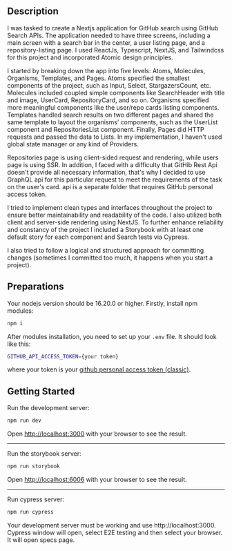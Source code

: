 ## Description

I was tasked to create a Nextjs application for GitHub search using GitHub Search APIs. The application needed to have three screens, including a main screen with a search bar in the center, a user listing page, and a repository-listing page. I used ReactJs, Typescript, NextJS, and Tailwindcss for this project and incorporated Atomic design principles.

I started by breaking down the app into five levels: Atoms, Molecules, Organisms, Templates, and Pages. Atoms specified the smallest components of the project, such as Input, Select, StargazersCount, etc. Molecules included coupled simple components like SearchHeader with title and image, UserCard, RepositoryCard, and so on. Organisms specified more meaningful components like the user/repo cards listing components. Templates handled search results on two different pages and shared the same template to layout the organisms’ components, such as the UserList component and RepositoriesList component. Finally, Pages did HTTP requests and passed the data to Lists. In my implementation, I haven't used global state manager or any kind of Providers.

Repositories page is using client-sided request and rendering, while users page is using SSR. In addition, I faced with a difficulty that GitHib Rest Api doesn't provide all necessary information, that's why I decided to use GraphQL api for this particular request to meet the requirements of the task on the user's card. api is a separate folder that requires GitHub personal access token.

I tried to implement clean types and interfaces throughout the project to ensure better maintainability and readability of the code. I also utilized both client and server-side rendering using NextJS. To further enhance reliability and constancy of the project I included a Storybook with at least one default story for each component and Search tests via Cypress.

I also tried to follow a logical and structured approach for committing changes (sometimes I committed too much, it happens when you start a project).

## Preparations

Your nodejs version should be 16.20.0 or higher.
Firstly, install npm modules:

```bash
npm i
```

After modules installation, you need to set up your `.env` file.
It should look like this:

```bash
GITHUB_API_ACCESS_TOKEN={your token}
```

where your token is your [github personal access token (classic)](https://docs.github.com/en/authentication/keeping-your-account-and-data-secure/creating-a-personal-access-token#creating-a-personal-access-token-classic).

## Getting Started

Run the development server:

```bash
npm run dev
```

Open [http://localhost:3000](http://localhost:3000) with your browser to see the result.

---

Run the storybook server:

```bash
npm run storybook
```

Open [http://localhost:6006](http://localhost:6006) with your browser to see the result.

---

Run cypress server:

```bash
npm run cypress
```

Your development server must be working and use http://localhost:3000.
Cypress window will open, select E2E testing and then select your browser.
It will open specs page.
